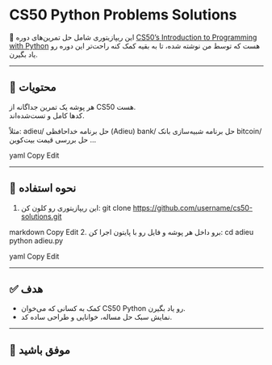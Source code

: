 # CS50 Python Problems Solutions

🎯 این ریپازیتوری شامل حل تمرین‌های دوره [CS50’s Introduction to Programming with Python](https://cs50.harvard.edu/python/) هست که توسط من نوشته شده، تا به بقیه کمک کنه راحت‌تر این دوره رو یاد بگیرن.

---

## 📂 محتویات
هر پوشه یک تمرین جداگانه از CS50 هست.  
کدها کامل و تست‌شده‌اند.

مثلاً:
adieu/ حل برنامه خداحافظی (Adieu)
bank/ حل برنامه شبیه‌سازی بانک
bitcoin/ حل بررسی قیمت بیت‌کوین
...

yaml
Copy
Edit

---

## 🚀 نحوه استفاده
1. این ریپازیتوری رو کلون کن:
git clone https://github.com/username/cs50-solutions.git

markdown
Copy
Edit
2. برو داخل هر پوشه و فایل رو با پایتون اجرا کن:
cd adieu
python adieu.py

yaml
Copy
Edit

---

## ✅ هدف
- کمک به کسانی که می‌خوان CS50 Python رو یاد بگیرن.
- نمایش سبک حل مساله، خوانایی و طراحی ساده کد.

---

## 🌸 موفق باشید

